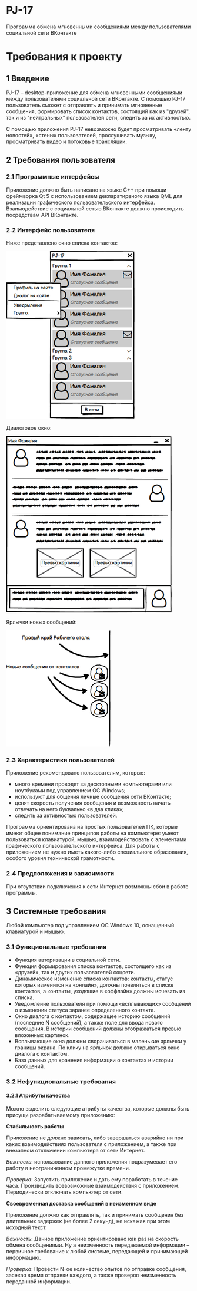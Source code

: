 # PJ-17
Программа обмена мгновенными сообщениями между пользователями социальной сети ВКонтакте

# Требования к проекту

## 1 Введение

PJ-17 – desktop-приложение для обмена мгновенными сообщениями между пользователями социальной сети ВКонтакте.  С помощью PJ-17 пользователь сможет с отправлять и принимать мгновенные сообщения, формировать список контактов, состоящий как из "друзей", так и из "нейтральных" пользователей сети, следить за их активностью.

С помощью приложения PJ-17 невозможно будет просматривать «ленту новостей», «стены» пользователей, прослушивать музыку, просматривать видео и потоковые трансляции.

## 2 Требования пользователя

### 2.1 Программные интерфейсы

Приложение должно быть написано на языке C++ при помощи фреймворка Qt 5  с  использованием декларатирвного языка QML для реализации графического пользовательского интерфейса. Взаимодействие с социальной сетью ВКонтакте должно происходить посредствам API ВКонтакте. 

### 2.2 Интерфейс пользователя

Ниже представлено окно списка контактов:

![](/mockups/ContactList.png)

Диалоговое окно:

![](/mockups/Dialogue.png)

Ярлычки новых сообщений:

![](/mockups/Ярлычки.png)

### 2.3 Характеристики пользователей

Приложение рекомендовано пользователям, которые:

* много времени проводят за десктопными компьютерами или ноутбуками под управлением ОС Windows;
* используют для общения личные сообщения сети ВКонтакте;
* ценят скорость получения сообщения и возможность начать отвечать на него буквально «в два клика»;
* следить за активностью пользователей.

Программа ориентирована на простых пользователей ПК, которые имеют общее понимание принципов работы на компьютере: умеют пользоваться клавиатурой, мышью, взаимодействовать с элементами графического пользовательского интерфейса. Для работы с приложением не нужно иметь какого-либо специального образования, особого уровня технической грамотности.

### 2.4 Предположения и зависимости

При отсутствии подключения к сети Интернет возможны сбои в работе программы.

## 3 Системные требования

Любой компьютер под управлением ОС Windows 10, оснащенный клавиатурой и мышью.

### 3.1 Функциональные требования

* Функция авторизации в социальной сети. 
* Функция формирования списка контактов, состоящего как из «друзей», так и других пользователей соцсети.
* Динамическое изменение списка контактов: контакты, статус которых изменится на «онлайн», должны появляться в списке контактов, а контакты, уходящие в «оффлайн» должны исчезать из списка.
* Уведомление пользователя при помощи «всплывающих» сообщений о изменении статуса заранее определенного контакта. 
* Окно диалога с контактом, содержащее историю сообщений (последние N сообщений), а также поле для ввода нового сообщения. В истории сообщений должны отображаться превью вложенных картинок.
* Всплывающие окна должны сворачиваться в маленькие ярлычки у границы экрана. По клику на ярлычок должно открываться окно диалога с контактом.
* База данных для хранения информации о контактах и истории сообщений.

### 3.2 Нефункциональные требования

#### 3.2.1 Атрибуты качества

Можно выделить следующие атрибуты качества, которые должны быть присущи разрабатываемому приложению:

**Стабильность работы**

Приложение не должно зависать, либо завершаться аварийно ни при каких взаимодействиях пользователя с приложением, а также при внезапном отключении компьютера от сети Интернет.

*Важность*: использование данного приложения подразумевает его работу в неограниченном промежутке времени.

*Проверка*: Запустить приложение и дать ему поработать в течение часа. Производить всевозможные взаимодействия с приложением. Периодически отключать компьютер от сети.

**Своевременная доставка сообщений в неизменном виде**

Приложение должно как отправлять, так и принимать сообщения без длительных задержек (не более 2 секунд), не искажая при этом исходный текст.

*Важность*: Данное приложение ориентировано как раз на скорость обмена сообщениями. Ну а неизменность передаваемой информации – первичное требование к любой системе, передающей и принимающей информацию.

*Проверка*: Провести N-ое количество опытов по отправке сообщения, засекая время отправки каждого, а также проверяя неизменность переданной информации.
